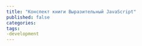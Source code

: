 ```yaml
---
title: "Конспект книги Выразительный JavaScript"
published: false
categories:
tags:
-development
---
```


